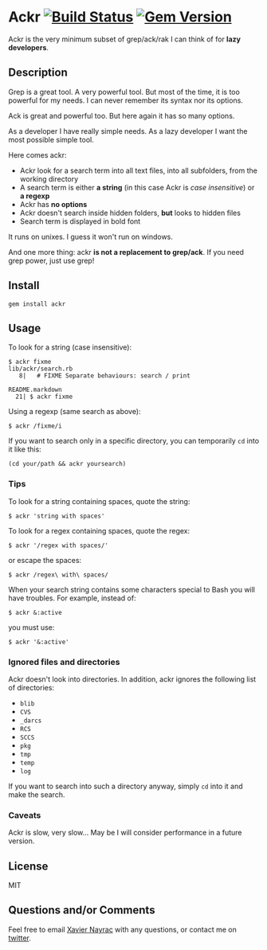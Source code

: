 Ackr [![Build Status](https://travis-ci.org/lkdjiin/ackr.png)](https://travis-ci.org/lkdjiin/ackr) [![Gem Version](https://badge.fury.io/rb/ackr.png)](http://badge.fury.io/rb/ackr)
================

Ackr is the very minimum subset of grep/ack/rak I can think of for **lazy developers**.

Description
-----------

Grep is a great tool. A very powerful tool. But most of the time, it is
too powerful for my needs. I can never remember its syntax nor its options.

Ack is great and powerful too. But here again it has so many options.

As a developer I have really simple needs. As a lazy developer I want the
most possible simple tool.

Here comes ackr:

  * Ackr look for a search term into all text files, into all subfolders,
    from the working directory
  * A search term is either **a string** (in this case Ackr is *case insensitive*)
    or **a regexp**
  * Ackr has **no options**
  * Ackr doesn't search inside hidden folders, **but** looks to hidden files
  * Search term is displayed in bold font

It runs on unixes. I guess it won't run on windows.

And one more thing: ackr **is not a replacement to grep/ack**. If you
need grep power, just use grep!

Install
-------------------------

    gem install ackr

Usage
--------------------------

To look for a string (case insensitive):

    $ ackr fixme
    lib/ackr/search.rb
       8|   # FIXME Separate behaviours: search / print

    README.markdown
      21| $ ackr fixme

Using a regexp (same search as above):

    $ ackr /fixme/i

If you want to search only in a specific directory, you can temporarily
`cd` into it like this:

    (cd your/path && ackr yoursearch)

### Tips

To look for a string containing spaces, quote the string:

    $ ackr 'string with spaces'

To look for a regex containing spaces, quote the regex:

    $ ackr '/regex with spaces/'

or escape the spaces:

    $ ackr /regex\ with\ spaces/

When your search string contains some characters special to Bash you
will have troubles. For example, instead of:

    $ ackr &:active

you must use:

    $ ackr '&:active'

### Ignored files and directories

Ackr doesn't look into directories. In addition, ackr
ignores the following list of directories:

  * `blib`
  * `CVS`
  * `_darcs`
  * `RCS`
  * `SCCS`
  * `pkg`
  * `tmp`
  * `temp`
  * `log`

If you want to search into such a directory anyway, simply `cd`
into it and make the search.

### Caveats

Ackr is slow, very slow...
May be I will consider performance in a future version.

License
--------------------------

MIT


Questions and/or Comments
--------------------------

Feel free to email [Xavier Nayrac](mailto:xavier.nayrac@gmail.com)
with any questions, or contact me on [twitter](https://twitter.com/lkdjiin).
